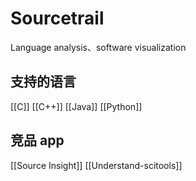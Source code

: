 # Sourcetrail


Language analysis、software visualization

## 支持的语言

[[C]]
[[C++]]
[[Java]]
[[Python]]

## 竞品 app

[[Source Insight]]
[[Understand-scitools]]
